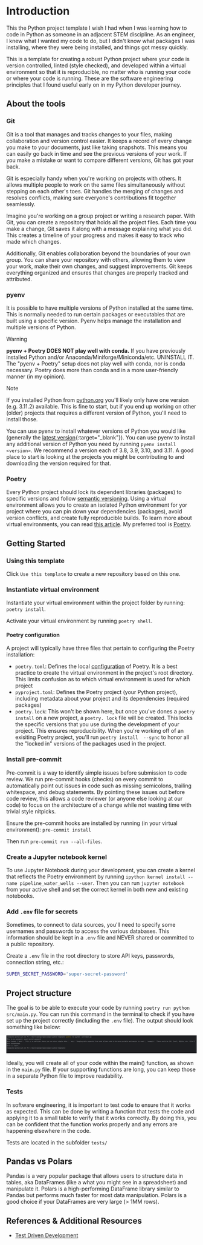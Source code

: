 # Introduction

This the Python project template I wish I had when I was learning how to code in Python as someone in an adjacent STEM
discipline. As an engineer, I knew what I wanted my code to do, but I didn't know what packages I was installing,
where they were being installed, and things got messy quickly.

This is a template for creating a robust Python project where your code is version controlled, linted
(style checked), and developed within a virtual environment so that it is reproducible, no matter who is running your
code or where your code is running. These are the software engineering principles that I found useful early on in my
Python developer journey.

## About the tools

### Git

Git is a tool that manages and tracks changes to your files, making collaboration and version control easier. It keeps a
record of every change you make to your documents, just like taking snapshots. This means you can easily go back in time
and see the previous versions of your work. If you make a mistake or want to compare different versions, Git has got
your back.

Git is especially handy when you're working on projects with others. It allows multiple people to work on the same
files simultaneously without stepping on each other's toes. Git handles the merging of changes and resolves conflicts,
making sure everyone's contributions fit together seamlessly.

Imagine you're working on a group project or writing a research paper. With Git, you can create a repository that holds
all the project files. Each time you make a change, Git saves it along with a message explaining what you did. This
creates a timeline of your progress and makes it easy to track who made which changes.

Additionally, Git enables collaboration beyond the boundaries of your own group. You can share your repository with
others, allowing them to view your work, make their own changes, and suggest improvements. Git keeps everything
organized and ensures that changes are properly tracked and attributed.

### pyenv

It is possible to have multiple versions of Python installed at the same time. This is normally needed to run certain
packages or executables that are built using a specific version. Pyenv helps manage the installation and multiple
versions of Python.

> [!WARNING]
> **pyenv + Poetry DOES NOT play well with conda.**
> If you have previously installed Python and/or Anaconda/Miniforge/Miniconda/etc. UNINSTALL IT. The "pyenv + Poetry"
> setup does not play well with conda, nor is conda necessary. Poetry does more than conda and in a more user-friendly 
> manner (in my opinion).

> [!NOTE]
> If you installed Python from [python.org](https://www.python.org/downloads/) you'll likely only have one version
> (e.g. 3.11.2) available. This is fine to start, but if you end up working on other (older) projects that requires a 
> different version of Python, you'll need to install those.

You can use pyenv to install whatever versions of Python you would like (generally the 
[latest version](https://www.python.org/downloads/){:target="_blank"}).
You can use pyenv to install any additional version of Python you need by running `pyenv install <version>`. We
recommend a version each of 3.8, 3.9, 3.10, and 3.11. A good place to start is looking at the projects you might be
contributing to and downloading the version required for that.

### Poetry

Every Python project should lock its dependent libraries (packages) to specific versions and follow [semantic
versioning](https://semver.org/). Using a virtual environment allows you to create an isolated Python environment for
yor project where you can pin down your dependencies (packages), avoid version conflicts, and create fully
reproducible builds. To learn more about virtual environments, you can read
[this article](https://realpython.com/python-virtual-environments-a-primer/). 
My preferred tool is [Poetry](https://python-poetry.org/docs/).

## Getting Started

### Using this template

Click `Use this template` to create a new repository based on this one.

### Instantiate virtual environment
Instantiate your virtual environment within the project folder by running:
`poetry install`.

Activate your virtual environment by running `poetry shell`.

#### Poetry configuration

A project will typically have three files that pertain to configuring the Poetry installation:

* `poetry.toml`: Defines the local [configuration](https://python-poetry.org/docs/configuration/) of Poetry. It is a 
  best practice to create the virtual environment in the project's root directory. This limits confusion as to which 
  virtual environment is used for which project
* `pyproject.toml`: Defines the Poetry project (your Python project), including metadata about your project and its 
  dependencies (required packages)
* `poetry.lock`: This won't be shown here, but once you've dones a `poetry install` on a new project, a `poetry.
  lock` file will be created. This locks the specific versions that you use during the development of your project. 
  This ensures reproducibility. When you're working off of an exisiting Poetry project, you'll run `poetry install 
  --sync` to honor all the "locked in" versions of the packages used in the project.

### Install pre-commit

Pre-commit is a way to identify simple issues before submission to code review. 
We run pre-commit hooks (checks) on every commit to automatically point out issues in code such as missing semicolons, 
trailing whitespace, and debug statements. By pointing these issues out before code review, this allows a code 
reviewer (or anyone else looking at our code) to focus on the architecture of a change while not wasting time with 
trivial style nitpicks.

Ensure the pre-commit hooks are installed by running (in your virtual environment): `pre-commit install`

Then run `pre-commit run --all-files`.

### Create a Jupyter notebook kernel

To use Jupyter Notebook during your development, you can create a kernel that reflects the Poetry
environment by running `ipython kernel install --name pipeline_water_wells --user`. Then you can run `jupyter notebook`
from your active shell and set the correct kernel in both new and existing notebooks.

### Add `.env` file for secrets

Sometimes, to connect to data sources, you'll need to specify some usernames and passwords to access the various
databases. This information should be kept in a `.env` file and NEVER shared or committed to a public repository.

Create a `.env` file in the root directory to store API keys, passwords, connection string, etc.:

```bash
SUPER_SECRET_PASSWORD='super-secret-password'
```

## Project structure

The goal is to be able to execute your code by running `poetry run python src/main.py`. You can run this
command in the terminal to check if you have set up the project correctly (including the `.env` file). The output
should look something like below:

![Output of main.py](img/run-main.png)

Ideally, you will create all of your code within the main() function, as shown in the `main.py` file. If your
supporting functions are long, you can keep those in a separate Python file to improve readability.

### Tests

In software engineering, it is important to test code to ensure that it works as expected. This can be done by
writing a function that tests the code and applying it to a small table to verify that it works correctly. By doing
this, you can be confident that the function works properly and any errors are happening elsewhere in the code.

Tests are located in the subfolder `tests/`

## Pandas vs Polars

Pandas is a very popular package that allows users to structure data in tables, aka DataFrames (like a what you might
see in a spreadsheet) and manipulate it. Polars is a high-performing DataFrame library similar to Pandas but
performs much faster for most data manipulation. Polars is a good choice if your DataFrames are very large (> 1MM rows).

## References & Additional Resources

- [Test Driven Development](https://medium.com/@patrick.tolosa/tdd-for-dummies-step-by-step-6fa828af21d0)